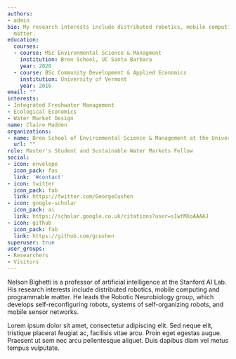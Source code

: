 ```yaml
---
authors:
- admin
bio: My research interests include distributed robotics, mobile computing and programmable
  matter.
education:
  courses:
  - course: MSc Environmental Science & Managment
    institution: Bren School, UC Santa Barbara
    year: 2020
  - course: BSc Community Development & Applied Economics
    institution: University of Vermont
    year: 2016
email: ""
interests:
- Integrated Freshwater Management
- Ecological Economics
- Water Market Design
name: Claire Madden
organizations:
- name: Bren School of Environmental Science & Management at the University of California, Santa Barbara
  url: ""
role: Master's Student and Sustainable Water Markets Fellow
social:
- icon: envelope
  icon_pack: fas
  link: '#contact'
- icon: twitter
  icon_pack: fab
  link: https://twitter.com/GeorgeCushen
- icon: google-scholar
  icon_pack: ai
  link: https://scholar.google.co.uk/citations?user=sIwtMXoAAAAJ
- icon: github
  icon_pack: fab
  link: https://github.com/gcushen
superuser: true
user_groups:
- Researchers
- Visitors
---
```


Nelson Bighetti is a professor of artificial intelligence at the Stanford AI Lab. His research interests include distributed robotics, mobile computing and programmable matter. He leads the Robotic Neurobiology group, which develops self-reconfiguring robots, systems of self-organizing robots, and mobile sensor networks.

Lorem ipsum dolor sit amet, consectetur adipiscing elit. Sed neque elit, tristique placerat feugiat ac, facilisis vitae arcu. Proin eget egestas augue. Praesent ut sem nec arcu pellentesque aliquet. Duis dapibus diam vel metus tempus vulputate.
